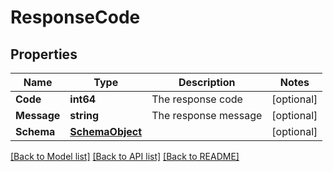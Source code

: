 # ResponseCode

## Properties

Name | Type | Description | Notes
------------ | ------------- | ------------- | -------------
**Code** | **int64** | The response code | [optional] 
**Message** | **string** | The response message | [optional] 
**Schema** | [**SchemaObject**](SchemaObject.md) |  | [optional] 

[[Back to Model list]](../README.md#documentation-for-models) [[Back to API list]](../README.md#documentation-for-api-endpoints) [[Back to README]](../README.md)


